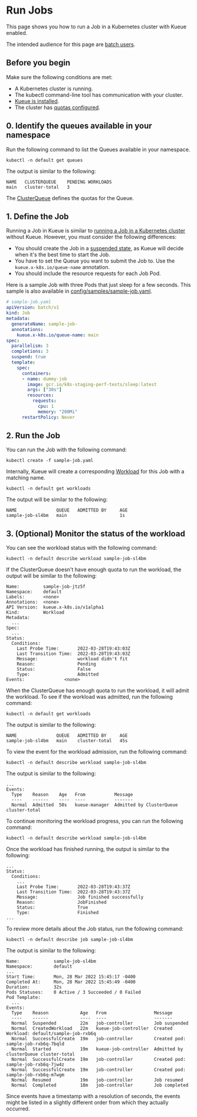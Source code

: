 # Run Jobs

This page shows you how to run a Job in a Kubernetes cluster with Kueue enabled.

The intended audience for this page are [batch users](/docs/tasks#batch-user).

## Before you begin

Make sure the following conditions are met:

- A Kubernetes cluster is running.
- The kubectl command-line tool has communication with your cluster.
- [Kueue is installed](/README.md#installation).
- The cluster has [quotas configured](administer_cluster_quotas.md).

## 0. Identify the queues available in your namespace

Run the following command to list the Queues available in your namespace.

```shell
kubectl -n default get queues
```

The output is similar to the following:

```
NAME   CLUSTERQUEUE    PENDING WORKLOADS
main   cluster-total   3
```

The [ClusterQueue](/docs/concepts/cluster_queue.md) defines the quotas for the
Queue.

## 1. Define the Job

Running a Job in Kueue is similar to [running a Job in a Kubernetes cluster](https://kubernetes.io/docs/tasks/job/)
without Kueue. However, you must consider the following differences:

- You should create the Job in a [suspended state](https://kubernetes.io/docs/concepts/workloads/controllers/job/#suspending-a-job),
  as Kueue will decide when it's the best time to start the Job.
- You have to set the Queue you want to submit the Job to. Use the
 `kueue.x-k8s.io/queue-name` annotation.
- You should include the resource requests for each Job Pod.

Here is a sample Job with three Pods that just sleep for a few seconds.
This sample is also available in [config/samples/sample-job.yaml](/config/samples/sample-job.yaml).

```yaml
# sample-job.yaml
apiVersion: batch/v1
kind: Job
metadata:
  generateName: sample-job-
  annotations:
    kueue.x-k8s.io/queue-name: main
spec:
  parallelism: 3
  completions: 3
  suspend: true
  template:
    spec:
      containers:
      - name: dummy-job
        image: gcr.io/k8s-staging-perf-tests/sleep:latest
        args: ["30s"]
        resources:
          requests:
            cpu: 1
            memory: "200Mi"
      restartPolicy: Never
```

## 2. Run the Job

You can run the Job with the following command:

```shell
kubectl create -f sample-job.yaml
```

Internally, Kueue will create a corresponding [Workload](/docs/concepts/workload.md)
for this Job with a matching name.

```shell
kubectl -n default get workloads
```

The output will be similar to the following:

```
NAME               QUEUE   ADMITTED BY     AGE
sample-job-sl4bm   main                    1s
```

## 3. (Optional) Monitor the status of the workload

You can see the workload status with the following command:

```shell
kubectl -n default describe workload sample-job-sl4bm
```

If the ClusterQueue doesn't have enough quota to run the workload, the output
will be similar to the following:

```
Name:         sample-job-jtz5f
Namespace:    default
Labels:       <none>
Annotations:  <none>
API Version:  kueue.x-k8s.io/v1alpha1
Kind:         Workload
Metadata:
  ...
Spec:
  ...
Status:
  Conditions:
    Last Probe Time:       2022-03-28T19:43:03Z
    Last Transition Time:  2022-03-28T19:43:03Z
    Message:               workload didn't fit
    Reason:                Pending
    Status:                False
    Type:                  Admitted
Events:               <none>
```

When the ClusterQueue has enough quota to run the workload, it will admit
the workload. To see if the workload was admitted, run the following command:

```shell
kubectl -n default get workloads
```

The output is similar to the following:

```
NAME               QUEUE   ADMITTED BY     AGE
sample-job-sl4bm   main    cluster-total   45s
```

To view the event for the workload admission, run the following command:

```shell
kubectl -n default describe workload sample-job-sl4bm
```

The output is similar to the following:

```
...
Events:
  Type    Reason    Age   From           Message
  ----    ------    ----  ----           -------
  Normal  Admitted  50s   kueue-manager  Admitted by ClusterQueue cluster-total
```

To continue monitoring the workload progress, you can run the following command:

```shell
kubectl -n default describe workload sample-job-sl4bm
```

Once the workload has finished running, the output is similar to the following:

```
...
Status:
  Conditions:
    ...
    Last Probe Time:       2022-03-28T19:43:37Z                                                                                                                      
    Last Transition Time:  2022-03-28T19:43:37Z                                                                                                                      
    Message:               Job finished successfully                                                                                                                 
    Reason:                JobFinished                                                                                                                               
    Status:                True                                                                                                                                      
    Type:                  Finished
...
```

To review more details about the Job status, run the following command:

```shell
kubectl -n default describe job sample-job-sl4bm
```

The output is similar to the following:

```
Name:             sample-job-sl4bm
Namespace:        default
...
Start Time:       Mon, 28 Mar 2022 15:45:17 -0400
Completed At:     Mon, 28 Mar 2022 15:45:49 -0400
Duration:         32s
Pods Statuses:    0 Active / 3 Succeeded / 0 Failed
Pod Template:
  ...
Events:
  Type    Reason            Age   From                  Message
  ----    ------            ----  ----                  -------
  Normal  Suspended         22m   job-controller        Job suspended
  Normal  CreatedWorkload   22m   kueue-job-controller  Created Workload: default/sample-job-rxb6q
  Normal  SuccessfulCreate  19m   job-controller        Created pod: sample-job-rxb6q-7bqld
  Normal  Started           19m   kueue-job-controller  Admitted by clusterQueue cluster-total
  Normal  SuccessfulCreate  19m   job-controller        Created pod: sample-job-rxb6q-7jw4z
  Normal  SuccessfulCreate  19m   job-controller        Created pod: sample-job-rxb6q-m7wgm
  Normal  Resumed           19m   job-controller        Job resumed
  Normal  Completed         18m   job-controller        Job completed
```

Since events have a timestamp with a resolution of seconds, the events might
be listed in a slightly different order from which they actually occurred.